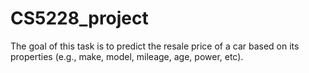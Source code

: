 # CS5228_project
The goal of this task is to predict the resale price of a car based on its properties (e.g., make, model, mileage, age, power, etc).
